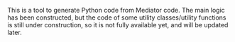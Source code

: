 This is a tool to generate Python code from Mediator code. The main logic has been constructed, but the code of some utility classes/utility functions is still under construction, so it is not fully available yet, and will be updated later.